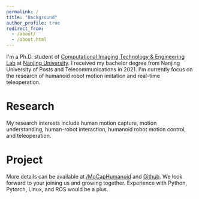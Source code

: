 ```yaml
---
permalink: /
title: "Background"
author_profile: true
redirect_from: 
  - /about/
  - /about.html
---
```


I'm a Ph.D. student of [Computational Imaging Technology & Engineering Lab](https://cite.nju.edu.cn) at [Nanjing University](https://www.nju.edu.cn/en/). I received my bachelor degree from Nanjing University of Posts and Telecommunications in 2021. I'm currently focus on the research of humanoid robot motion imitation and real-time teleoperation.

Research
======
My research interests include human motion capture, motion understanding, human-robot interaction, humanoid robot motion control, and teleoperation. 

Project
======
More details can be available at [/MoCapHumanoid](https://www.do1e.cn/shenqiu/MoCapHumanoid/) and [Github](https://github.com/NJU-CITE-MoCapHumanoid). We look forward to your joining us and growing together. Experience with Python, Pytorch, Linux, and ROS would be a plus.

<!-- [Robot Teleoperation](https://github.com/YeeLou/Robot-Teleoperation) -->
